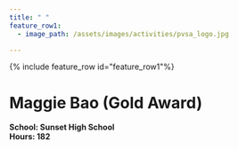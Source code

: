 ```yaml
---
title: " "
feature_row1:
  - image_path: /assets/images/activities/pvsa_logo.jpg

---
```


{% include feature_row id="feature_row1"%}

# Maggie Bao (Gold Award)

**School: Sunset High School**  
**Hours: 182**  
